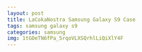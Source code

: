 ```yaml
---
layout: post
title: LaCokaNostra Samsung Galaxy S9 Case
tags: samsung galaxy s9
categories: samsung
img: 1tGOeTN6fPa_5rqoVLXSQrhlLiQiXlY4F
---
```

